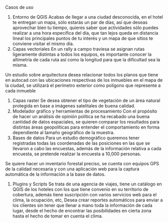 ﻿Casos de uso
1. Entorno de QGIS
Acabas de llegar a una ciudad desconocida, en el hotel te entregan un mapa, sólo estarás un par de días, así que deseas aprovechar bien tu tiempo, quieres saber que actividades sólo puedes realizar a una hora específica del día, que tan lejos queda en distancia lineal los principales puntos de tu interés y un mapa de que sitios te conviene visitar el mismo día.
1. Capas vectoriales
En un rally a campo traviesa se asignan rutas ligeramente distintas a todos los equipos, es importante conocer la altimetría de cada ruta así como la longitud para que la dificultad sea la misma.


Un estudio sobre arquitectura desea relacionar todos los planos que tiene en autocad con las ubicaciones respectivas de los inmuebles en el mapa de la ciudad, se utilizará el perímetro exterior como polígono que represente a cada inmueble
1. Capas raster
Se desea obtener el tipo de vegetación de un área natural protegida en base a imágenes satelitales de buena calidad.
1. Modelador gráfico y herramientas de procesamiento
Con el propósito de hacer un análisis de opinión política se ha recabado una buena cantidad de datos espaciales, se quieren comparar los resultados para distintas áreas geopolíticas para entender el comportamiento en forma dependiente al tamaño geográfico de la muestra.
1. Bases de datos
Para un estudio demográfico queremos tener registradas todas las coordenadas de las posiciones en las que se llevaron a cabo las encuestas, además de la información relativa a cada encuesta, se pretende realizar la encuesta a 10,000 personas.


Se quiere hacer un inventario forestal preciso, se cuenta con equipos GPS de la calidad necesaria y con una aplicación web para la captura automática de la información a la base de datos.
1. Plugins y Scripts
Se trata de una agencia de viajes, tiene un catálogo en QGIS de los hoteles con los que tiene convenio en su territorio de cobertura, además tiene suscripción con varios servicios web para el clima, la ocupación, etc, Desea crear reportes automáticos para enviar a los clientes sin tener que llenar a mano toda la información de cada lugar, desde el hecho de encontrar las posibilidades en cierta zona hasta el hecho de tomar en cuenta el clima.